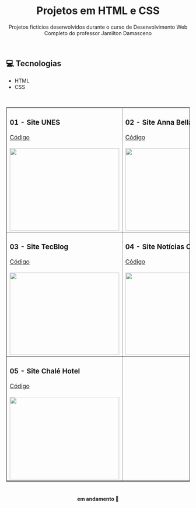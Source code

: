 <h1 align="center">Projetos em HTML e CSS</h1>

<p align="center">Projetos fictícios desenvolvidos durante o curso de Desenvolvimento Web Completo do professor Jamilton Damasceno</p>
<br>

## 💻 Tecnologias 
- HTML
- CSS

<br>
<table border="1" align="center">
  <tr>
    <td>
      <h3>01 - Site UNES</h3>
      <a href="./01-site-Unes/">Código</a><br><br>
     <a href="https://github.com/livia-somera"><img src="https://i.picasion.com/pic91/1141ce0baaf0fadee053828ad2638bb5.gif" width="300" height="225" border="0"></a>
    </td>    
    <td>
      <h3>02 - Site Anna Bella</h3>
      <a href="./02-site-Anna-Bella/">Código</a><br><br>
     <a href="https://github.com/livia-somera"><img src="https://i.picasion.com/pic91/051946bcd1042cd81a78c31cfba36e3c.gif" width="300" height="225" border="0"></a>
    </td>        
  </tr>
  <tr>
    <td>
      <h3>03 - Site TecBlog</h3>
      <a href="./03-site-TecBlog/">Código</a><br><br>
     <a href="https://github.com/livia-somera"><img src="https://i.picasion.com/pic91/63321503857b9b43acda9d8187b1eded.gif" width="300" height="225" border="0"></a>
    </td> 
    <td>
      <h3>04 - Site Notícias Cidade</h3>
      <a href="./04-site-Noticias-Cidade/">Código</a><br><br>
     <a href="https://github.com/livia-somera"><img src="https://i.picasion.com/pic92/1e1e4d56d5f8ddf97939580ec149f130.gif" width="300" height="225" border="0"></a>
    </td>
  </tr>
  <tr>
    <td>
      <h3>05 - Site Chalé Hotel</h3>
      <a href="./05-site-Chale-Hotel/">Código</a><br><br>
     <a href="https://github.com/livia-somera"><img src="https://i.picasion.com/pic92/5cf2ad505bc478320a51028c7deadb65.gif" width="300" height="225" border="0"></a>
    </td>
  </tr>
</table>

#
<h4 align="center"> 
em andamento 🚧
</h4>
